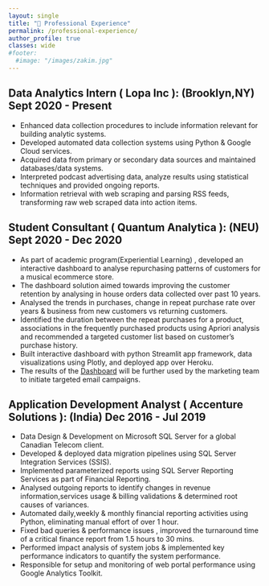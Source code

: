 ```yaml
---
layout: single
title: "🏢 Professional Experience"
permalink: /professional-experience/
author_profile: true
classes: wide
#footer:
  #image: "/images/zakim.jpg"
---
```



## Data Analytics Intern ( Lopa Inc ): (Brooklyn,NY) Sept 2020 - Present
- Enhanced data collection procedures to include information relevant for building analytic systems.<br>
- Developed automated data collection systems using Python & Google Cloud services.<br>
- Acquired data from primary or secondary data sources and maintained databases/data systems.<br>
- Interpreted podcast advertising data, analyze results using statistical techniques and provided ongoing reports.<br>
- Information retrieval with web scraping and parsing RSS feeds, transforming raw web scraped data into action items.<br>

## Student Consultant ( Quantum Analytica ): (NEU) Sept 2020 - Dec 2020
-	As part of academic program(Experiential Learning) , developed an interactive dashboard to analyse repurchasing patterns of customers for a musical ecommerce store. <br>
-	The dashboard solution aimed towards improving the customer retention by analysing in house orders data collected over past 10 years.<br>
-	Analysed the trends in purchases, change in repeat purchase rate over years & business from new customers vs returning customers. <br>
-	Identified the duration between the repeat purchases for a product, associations in the frequently purchased products using Apriori analysis and recommended a targeted customer list based on customer’s purchase history. <br>
-	Built interactive dashboard with python Streamlit app framework, data visualizations using Plotly, and deployed app over Heroku. <br>
-	The results of the <a href='https://acb-dashboard.herokuapp.com/'>Dashboard</a> will be further used by the marketing team to initiate targeted email campaigns.<br>
	
## Application Development Analyst ( Accenture Solutions ): (India) Dec 2016 - Jul 2019
-	Data Design & Development on Microsoft SQL Server for a global Canadian Telecom client. <br>
-	Developed & deployed data migration pipelines using SQL Server Integration Services (SSIS). <br>
-	Implemented parameterized reports using SQL Server Reporting Services as part of Financial Reporting.<br>
-	Analysed outgoing reports to identify changes in revenue information,services usage & billing validations & determined root causes of variances.<br>
-	Automated daily,weekly & monthly financial reporting activities using Python, eliminating manual effort of over 1 hour.<br>
-	Fixed bad queries & performance issues , improved the turnaround time of a critical finance report from 1.5 hours to 30 mins.<br>
-	Performed impact analysis of system jobs & implemented key performance indicators to quantify the system performance.<br>
-	Responsible for setup and monitoring of web portal performance using Google Analytics Toolkit.<br>


